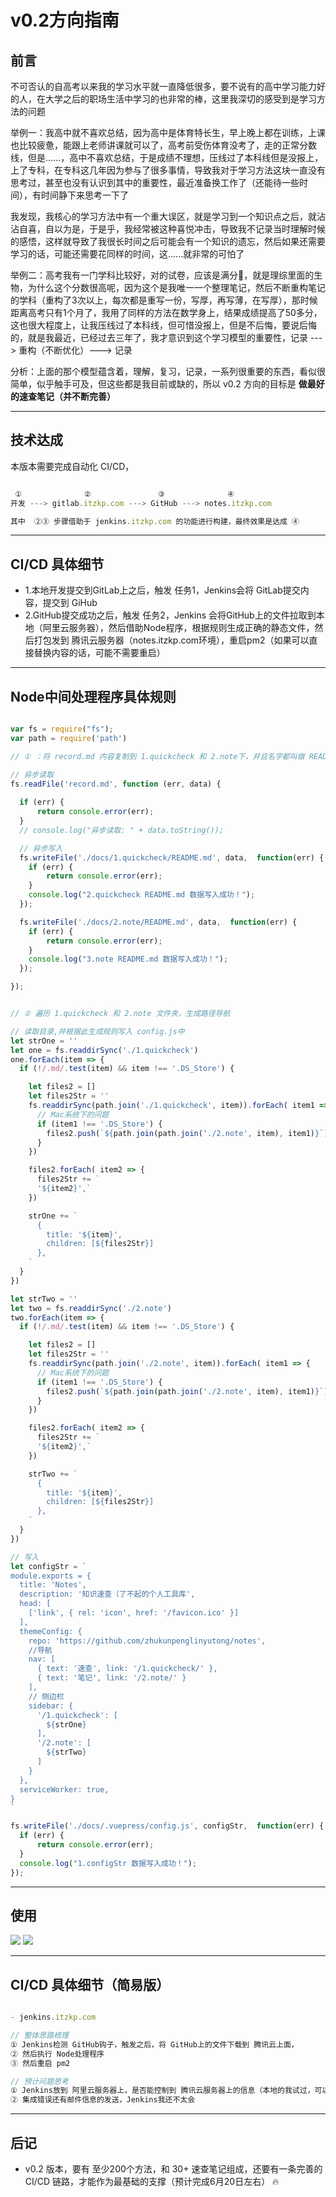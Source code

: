 # v0.2方向指南

## 前言

不可否认的自高考以来我的学习水平就一直降低很多，要不说有的高中学习能力好的人，在大学之后的职场生活中学习的也非常的棒，这里我深切的感受到是学习方法的问题

举例一：我高中就不喜欢总结，因为高中是体育特长生，早上晚上都在训练，上课也比较疲惫，能跟上老师讲课就可以了，高考前受伤体育没考了，走的正常分数线，但是......，高中不喜欢总结，于是成绩不理想，压线过了本科线但是没报上，上了专科，在专科这几年因为参与了很多事情，导致我对于学习方法这块一直没有思考过，甚至也没有认识到其中的重要性，最近准备换工作了（还能待一些时间），有时间静下来思考一下了

我发现，我核心的学习方法中有一个重大误区，就是学习到一个知识点之后，就沾沾自喜，自以为是，于是乎，我经常被这种喜悦冲击，导致我不记录当时理解时候的感悟，这样就导致了我很长时间之后可能会有一个知识的遗忘，然后如果还需要学习的话，可能还需要花同样的时间，这......就非常的可怕了

举例二：高考我有一门学科比较好，对的试卷，应该是满分💯，就是理综里面的生物，为什么这个分数很高呢，因为这个是我唯一一个整理笔记，然后不断重构笔记的学科（重构了3次以上，每次都是重写一份，写厚，再写薄，在写厚），那时候距离高考只有1个月了，我用了同样的方法在数学身上，结果成绩提高了50多分，这也很大程度上，让我压线过了本科线，但可惜没报上，但是不后悔，要说后悔的，就是我最近，已经过去三年了，我才意识到这个学习模型的重要性，记录 ---> 重构（不断优化）---> 记录

分析：上面的那个模型蕴含着，理解，复习，记录，一系列很重要的东西，看似很简单，似乎触手可及，但这些都是我目前或缺的，所以 v0.2 方向的目标是 **做最好的速查笔记（并不断完善）**

---

## 技术达成

本版本需要完成自动化 CI/CD，

```javascript

 ①              ②               ③              ④
开发 ---> gitlab.itzkp.com ---> GitHub ---> notes.itzkp.com

其中  ②③ 步骤借助于 jenkins.itzkp.com 的功能进行构建，最终效果是达成 ④

```

---

## CI/CD 具体细节

- 1.本地开发提交到GitLab上之后，触发 任务1，Jenkins会将 GitLab提交内容，提交到 GiHub
- 2.GitHub提交成功之后，触发 任务2，Jenkins 会将GitHub上的文件拉取到本地（阿里云服务器），然后借助Node程序，根据规则生成正确的静态文件，然后打包发到 腾讯云服务器（notes.itzkp.com环境），重启pm2（如果可以直接替换内容的话，可能不需要重启）

---

## Node中间处理程序具体规则

```javascript

var fs = require("fs");
var path = require('path')

// ① ：将 record.md 内容复制到 1.quickcheck 和 2.note下，并且名字都叫做 README.md

// 异步读取
fs.readFile('record.md', function (err, data) {
  
  if (err) {
      return console.error(err);
  }
  // console.log("异步读取: " + data.toString());

  // 异步写入
  fs.writeFile('./docs/1.quickcheck/README.md', data,  function(err) {
    if (err) {
        return console.error(err);
    }
    console.log("2.quickcheck README.md 数据写入成功！");
  });

  fs.writeFile('./docs/2.note/README.md', data,  function(err) {
    if (err) {
        return console.error(err);
    }
    console.log("3.note README.md 数据写入成功！");
  });

});


// ② 遍历 1.quickcheck 和 2.note 文件夹，生成路径导航

// 读取目录,并根据此生成规则写入 config.js中
let strOne = ''
let one = fs.readdirSync('./1.quickcheck')
one.forEach(item => {
  if (!/.md/.test(item) && item !== '.DS_Store') {

    let files2 = []
    let files2Str = ''
    fs.readdirSync(path.join('./1.quickcheck', item)).forEach( item1 => {
      // Mac系统下的问题
      if (item1 !== '.DS_Store') {
        files2.push(`${path.join(path.join('./2.note', item), item1)}`)
      }
    })

    files2.forEach( item2 => {
      files2Str += `
      '${item2}',`
    })

    strOne += `
      {
        title: '${item}',
        children: [${files2Str}]
      },
    `
  }
})

let strTwo = ''
let two = fs.readdirSync('./2.note')
two.forEach(item => {
  if (!/.md/.test(item) && item !== '.DS_Store') {

    let files2 = []
    let files2Str = ''
    fs.readdirSync(path.join('./2.note', item)).forEach( item1 => {
      // Mac系统下的问题
      if (item1 !== '.DS_Store') {
        files2.push(`${path.join(path.join('./2.note', item), item1)}`)
      }
    })

    files2.forEach( item2 => {
      files2Str += `
      '${item2}',`
    })

    strTwo += `
      {
        title: '${item}',
        children: [${files2Str}]
      },
    `
  }
})

// 写入
let configStr = `
module.exports = {
  title: 'Notes',
  description: '知识速查（了不起的个人工具库',
  head: [
    ['link', { rel: 'icon', href: '/favicon.ico' }]
  ],
  themeConfig: {
    repo: 'https://github.com/zhukunpenglinyutong/notes',
    //导航
    nav: [
      { text: '速查', link: '/1.quickcheck/' },
      { text: '笔记', link: '/2.note/' }
    ],
    // 侧边栏
    sidebar: {
      '/1.quickcheck': [
        ${strOne}
      ],
      '/2.note': [
        ${strTwo}
      ]
    }
  },
  serviceWorker: true,
}
`

fs.writeFile('./docs/.vuepress/config.js', configStr,  function(err) {
  if (err) {
      return console.error(err);
  }
  console.log("1.configStr 数据写入成功！");
});

```

---

## 使用

<img src="https://itzkp-1253302184.cos.ap-beijing.myqcloud.com/notes/2.note/0.%E9%A1%B9%E7%9B%AE%E6%96%B9%E5%90%91%E6%8C%87%E5%8D%97/4.png" />
<img src="https://itzkp-1253302184.cos.ap-beijing.myqcloud.com/notes/2.note/0.%E9%A1%B9%E7%9B%AE%E6%96%B9%E5%90%91%E6%8C%87%E5%8D%97/5.png" />


---

## CI/CD 具体细节（简易版）

```javascript

- jenkins.itzkp.com

// 整体思路梳理
① Jenkins检测 GitHub钩子，触发之后，将 GitHub上的文件下载到 腾讯云上面，
② 然后执行 Node处理程序
③ 然后重启 pm2

// 预计问题思考
① Jenkins放到 阿里云服务器上，是否能控制到 腾讯云服务器上的信息（本地的我试过，可以，sh脚本也没问题）
② 集成错误还有邮件信息的发送，Jenkins我还不太会

```

---

## 后记

- v0.2 版本，要有 至少200个方法，和 30+ 速查笔记组成，还要有一条完善的 CI/CD 链路，才能作为最基础的支撑（预计完成6月20日左右） 🔥






